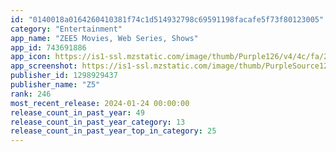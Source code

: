 ```yaml
---
id: "0140018a0164260410381f74c1d514932798c69591198facafe5f73f80123005"
category: "Entertainment"
app_name: "ZEE5 Movies, Web Series, Shows"
app_id: 743691886
app_icon: https://is1-ssl.mzstatic.com/image/thumb/Purple126/v4/4c/fa/24/4cfa244b-bae3-fef7-2b2c-e8b7f3ec45b9/AppIcon-1x_U007emarketing-0-7-0-0-85-220-0.png/1024x1024bb.png
app_screenshot: https://is1-ssl.mzstatic.com/image/thumb/PurpleSource126/v4/24/3d/6a/243d6ac1-c59f-2ffc-2327-0d46aa905116/9c4b5804-a0b4-46dd-8966-813424eab60c_App-store_iphone-5.jpg/1242x2208bb.png
publisher_id: 1298929437
publisher_name: "Z5"
rank: 246
most_recent_release: 2024-01-24 00:00:00
release_count_in_past_year: 49
release_count_in_past_year_category: 13
release_count_in_past_year_top_in_category: 25
---
```

